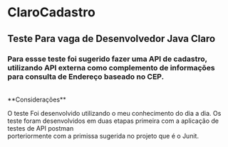 # ClaroCadastro

## Teste Para vaga de Desenvolvedor Java Claro


### Para essse teste foi sugerido fazer uma API de cadastro, utilizando API externa como complemento de informações para consulta de Endereço baseado no CEP.

<br>
**Considerações**
<br>

O teste Foi desenvolvido utilizando o meu conhecimento do dia a dia.
Os teste foram desenvolvidos em duas etapas primeira com a aplicação de testes de API postman<br>
porteriormente com a primissa sugerida no projeto que é o Junit.
